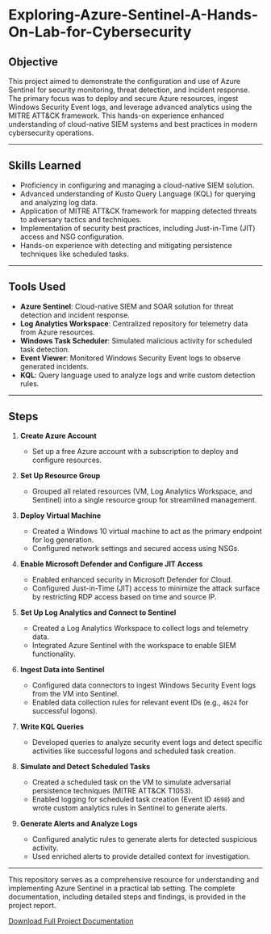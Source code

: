 # Exploring-Azure-Sentinel-A-Hands-On-Lab-for-Cybersecurity

## Objective
This project aimed to demonstrate the configuration and use of Azure Sentinel for security monitoring, threat detection, and incident response. The primary focus was to deploy and secure Azure resources, ingest Windows Security Event logs, and leverage advanced analytics using the MITRE ATT&CK framework. This hands-on experience enhanced understanding of cloud-native SIEM systems and best practices in modern cybersecurity operations.

---

## Skills Learned
- Proficiency in configuring and managing a cloud-native SIEM solution.
- Advanced understanding of Kusto Query Language (KQL) for querying and analyzing log data.
- Application of MITRE ATT&CK framework for mapping detected threats to adversary tactics and techniques.
- Implementation of security best practices, including Just-in-Time (JIT) access and NSG configuration.
- Hands-on experience with detecting and mitigating persistence techniques like scheduled tasks.

---

## Tools Used
- **Azure Sentinel**: Cloud-native SIEM and SOAR solution for threat detection and incident response.
- **Log Analytics Workspace**: Centralized repository for telemetry data from Azure resources.
- **Windows Task Scheduler**: Simulated malicious activity for scheduled task detection.
- **Event Viewer**: Monitored Windows Security Event logs to observe generated incidents.
- **KQL**: Query language used to analyze logs and write custom detection rules.

---

## Steps
1. **Create Azure Account**
   - Set up a free Azure account with a subscription to deploy and configure resources.

2. **Set Up Resource Group**
   - Grouped all related resources (VM, Log Analytics Workspace, and Sentinel) into a single resource group for streamlined management.

3. **Deploy Virtual Machine**
   - Created a Windows 10 virtual machine to act as the primary endpoint for log generation.
   - Configured network settings and secured access using NSGs.

4. **Enable Microsoft Defender and Configure JIT Access**
   - Enabled enhanced security in Microsoft Defender for Cloud.
   - Configured Just-in-Time (JIT) access to minimize the attack surface by restricting RDP access based on time and source IP.

5. **Set Up Log Analytics and Connect to Sentinel**
   - Created a Log Analytics Workspace to collect logs and telemetry data.
   - Integrated Azure Sentinel with the workspace to enable SIEM functionality.

6. **Ingest Data into Sentinel**
   - Configured data connectors to ingest Windows Security Event logs from the VM into Sentinel.
   - Enabled data collection rules for relevant event IDs (e.g., `4624` for successful logons).

7. **Write KQL Queries**
   - Developed queries to analyze security event logs and detect specific activities like successful logons and scheduled task creation.

8. **Simulate and Detect Scheduled Tasks**
   - Created a scheduled task on the VM to simulate adversarial persistence techniques (MITRE ATT&CK T1053).
   - Enabled logging for scheduled task creation (Event ID `4698`) and wrote custom analytics rules in Sentinel to generate alerts.

9. **Generate Alerts and Analyze Logs**
   - Configured analytic rules to generate alerts for detected suspicious activity.
   - Used enriched alerts to provide detailed context for investigation.

---

This repository serves as a comprehensive resource for understanding and implementing Azure Sentinel in a practical lab setting. The complete documentation, including detailed steps and findings, is provided in the project report.

[Download Full Project Documentation](./Exploring%20Azure%20Sentinel.pdf)
